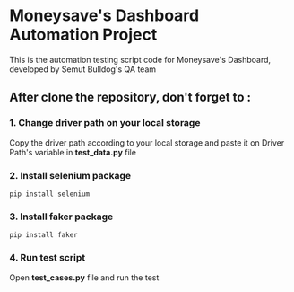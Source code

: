 # Moneysave's Dashboard Automation Project

This is the automation testing script code for Moneysave's Dashboard, developed by Semut Bulldog's QA team

## After clone the repository, don't forget to :

### 1. Change driver path on your local storage
Copy the driver path according to your local storage and paste it on Driver Path's variable in **test_data.py** file

### 2. Install selenium package
`pip install selenium`

### 3. Install faker package
`pip install faker`

### 4. Run test script
Open **test_cases.py** file and run the test
